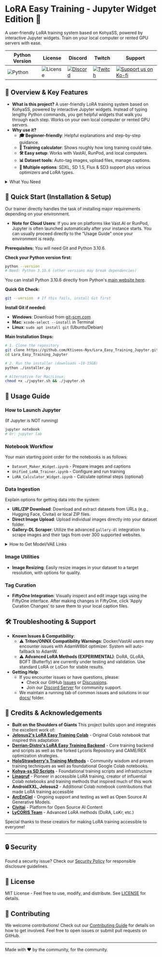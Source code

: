 # LoRA Easy Training - Jupyter Widget Edition 🚀
A user-friendly LoRA training system based on KohyaSS, powered by interactive Jupyter widgets. Train on your local computer or rented GPU servers with ease.

| Python Version | License | Discord | Twitch | Support |
|---|---|---|---|---|
| ![Python](https://img.shields.io/badge/python-3.10+-blue.svg) | ![License](https://img.shields.io/badge/license-MIT-green.svg) | [![Discord](https://img.shields.io/badge/Discord-Join%20Our%20Server-5865F2?style=for-the-badge&logo=discord)](https://discord.gg/HhBSM9gBY) | [![Twitch](https://img.shields.io/badge/Twitch-Follow%20on%20Twitch-9146FF?logo=twitch&style=for-the-badge)](https://twitch.tv/duskfallcrew) |  <a href="https://ko-fi.com/duskfallcrew" target="_blank"><img src="https://img.shields.io/badge/Support%20us%20on-Ko--Fi-FF5E5B?style=for-the-badge&logo=kofi" alt="Support us on Ko-fi"></a> |

## 🌟 Overview & Key Features
- **What is this project?** A user-friendly LoRA training system based on KohyaSS, powered by interactive Jupyter widgets. Instead of typing lengthy Python commands, you get helpful widgets that walk you through each step. Works on your own local computer or rented GPU servers.
- **Why use it?**
    - **🎓 Beginner-friendly**: Helpful explanations and step-by-step guidance.
    - **🧮 Training calculator**: Shows roughly how long training could take.
    - **🛠️ Easy setup**: Works with VastAI, RunPod, and local computers.
    - **📊 Dataset tools**: Auto-tag images, upload files, manage captions.
    - **🚀 Multiple options**: SDXL, SD 1.5, Flux & SD3 support plus various optimizers and LoRA types.

<details><summary>What You Need</summary>

- **GPU**: Nvidia (For built-in CUDA support) or AMD Cards for ROCm. (Future Support for ARC and otherwise coming)
- **Python**: Version 3.10.6 (compatible with Kohya-ss training)
- **Platform**: Windows or Linux based Operating Systems.
- ⚠️ **NO SUPPORT FOR LOCAL MACINTOSH ARM/M1-M4 MACHINES** Currently RESEARCHING how to do this on Mac machines Intel or otherwise.
</details>

## 🚀 Quick Start (Installation & Setup)
Our trainer directly handles the task of installing major requirements depending on your environment.

- **Note for Cloud Users**: If you are on platforms like Vast.AI or RunPod, Jupyter is often launched automatically after your instance starts. You can usually proceed directly to the "Usage Guide" once your environment is ready.

**Prerequisites:**
You will need Git and Python 3.10.6.

**Check your Python version first:**
```bash
python --version
# Need: Python 3.10.6 (other versions may break dependencies)
```
You can install Python 3.10.6 directly from Python's [main website here](https://www.python.org/downloads/release/python-3106/).

**Quick Git Check:**
```bash
git --version  # If this fails, install Git first
```
**Install Git if needed:**
- **Windows**: Download from [git-scm.com](https://git-scm.com/download/win)
- **Mac**: `xcode-select --install` in Terminal
- **Linux**: `sudo apt install git` (Ubuntu/Debian)

**Main Installation Steps:**
```bash
# 1. Clone the repository
git clone https://github.com/Ktiseos-Nyx/Lora_Easy_Training_Jupyter.git
cd Lora_Easy_Training_Jupyter

# 2. Run the installer (downloads ~10-15GB)
python ./installer.py

# Alternative for Mac/Linux:
chmod +x ./jupyter.sh && ./jupyter.sh
```

## 📖 Usage Guide
### How to Launch Jupyter
(If Jupyter is NOT running)
```bash
jupyter notebook
# Or: jupyter lab
```

### Notebook Workflow
Your main starting point order for the notebooks is as follows:
- `Dataset_Maker_Widget.ipynb` - Prepare images and captions
- `Unified_LoRA_Trainer.ipynb` - Configure and run training
- `LoRA_Calculator_Widget.ipynb` - Calculate optimal steps (optional)

### Data Ingestion
Explain options for getting data into the system:
- **URL/ZIP Download**: Download and extract datasets from URLs (e.g., Hugging Face, Civitai) or local ZIP files.
- **Direct Image Upload**: Upload individual images directly into your dataset folder.
- **Gallery-DL Scraper**: Utilize the advanced `gallery-dl` integration to scrape images and their tags from over 300 supported websites.

<details><summary>How to Get Model/VAE Links</summary>

To use custom models or VAEs, you need to provide a direct download link. Here’s how to find them on popular platforms:

#### From Civitai

**Method 1: Using the Model Version ID**
1.  Navigate to the model or VAE page.
2.  Look at the URL in your browser's address bar. If it includes `?modelVersionId=XXXXXX`, you can copy the entire URL and paste it directly into the widget.
3.  If you don't see this ID, try switching to a different version of the model and then back to your desired version. The ID should then appear in the URL.

![How to get a link from Civitai using the version ID](./assets/model_url_civitai_1.png)

**Method 2: Copying the Download Link**
Use this method if the model has only one version or if a version has multiple files.
1.  On the model or VAE page, scroll down to the "Files" section.
2.  Right-click the **Download** button for the file you want.
3.  Select "Copy Link Address" (or similar text) from the context menu.

![How to get a link from Civitai by copying the download address](./assets/model_url_civitai_2.png)

#### From Hugging Face

**Method 1: Using the Repository URL**
1.  Go to the main page of the model or VAE repository you want to use.
2.  Copy the URL directly from your browser's address bar.

![How to get a link from Hugging Face using the repository URL](./assets/model_url_hf_1.png)

**Method 2: Copying the Direct File Link**
1.  Navigate to the "Files and versions" tab of the repository.
2.  Find the specific file you want to download.
3.  Click the **"..."** menu to the right of the file size, then right-click the "Download" link and copy the link address.

![How to get a link from Hugging Face by copying the direct file address](./assets/model_url_hf_2.png)
</details>

### Image Utilities
- **Image Resizing**: Easily resize images in your dataset to a target resolution, with options for quality.

### Tag Curation
- **FiftyOne Integration**: Visually inspect and edit image tags using the FiftyOne interface. After making changes in FiftyOne, click 'Apply Curation Changes' to save them to your local caption files.

## 🛠️ Troubleshooting & Support
- **Known Issues & Compatibility**:
    - ⚠️ **Triton/ONNX Compatibility Warnings**: Docker/VastAI users may encounter issues with AdamW8bit optimizer. System will auto-fallback to AdamW.
    - ⚠️ **Advanced LoRA Methods (EXPERIMENTAL)**: DoRA, GLoRA, BOFT (Butterfly) are currently under testing and validation. Use standard LoRA or LoCon for stable results.
- **Getting Help**:
    - If you encounter issues or have questions, please:
        - Check our GitHub [Issues](https://github.com/Ktiseos-Nyx/Lora_Easy_Training_Jupyter/issues) or [Discussions](https://github.com/Ktiseos-Nyx/Lora_Easy_Training_Jupyter/discussions).
        - Join our [Discord Server](https://discord.gg/HhBSM9gBY) for community support.
    - We maintain a running tab of common issues and solutions in our [docs/](https://github.com/Ktiseos-Nyx/Lora_Easy_Training_Jupyter/tree/main/docs) folder.

## 🙏 Credits & Acknowledgements
- **Built on the Shoulders of Giants**
This project builds upon and integrates the excellent work of:
- **[Jelosus2's LoRA Easy Training Colab](https://github.com/Jelosus2/Lora_Easy_Training_Colab)** - Original Colab notebook that inspired this adaptation
- **[Derrian-Distro's LoRA Easy Training Backend](https://github.com/derrian-distro/LoRA_Easy_Training_scripts_Backend)** - Core training backend and scripts as well as the forked Lycoris Repository and CAME/REX optimization strategies.
- **[HoloStrawberry's Training Methods](https://github.com/holostrawberry)** - Community wisdom and proven training techniques as well as foundational Google Colab notebooks.
- **[Kohya-ss SD Scripts](https://github.com/kohya-ss/sd-scripts)** - Foundational training scripts and infrastructure
- **[Linaqruf](https://github.com/Linaqruf)** - Pioneer in accessible LoRA training, creator of influential Colab notebooks and training methods that inspired much of this work
- **AndroidXXL, Jelosus2** - Additional Colab notebook contributions that made LoRA training accessible
- **[ArcEnCiel](https://arcenciel.io/)** - Ongoing support and testing as well as Open Source AI Generative Models.
- **[Civitai](https://civitai.com/)** - Platform for Open Source AI Content
- **[LyCORIS Team](https://github.com/67372a/LyCORIS)** - Advanced LoRA methods (DoRA, LoKr, etc.)

Special thanks to these creators for making LoRA training accessible to everyone!

---

## 🔒 Security
Found a security issue? Check our [Security Policy](SECURITY.md) for responsible disclosure guidelines.

## 📄 License
MIT License - Feel free to use, modify, and distribute. See [LICENSE](LICENSE) for details.

## 🤝 Contributing
We welcome contributions! Check out our [Contributing Guide](CONTRIBUTING.md) for details on how to get involved. Feel free to open issues or submit pull requests on GitHub.

---

Made with ❤️ by the community, for the community.
